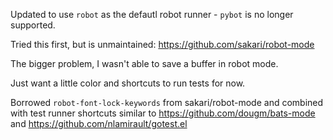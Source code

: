 Updated to use `robot` as the defautl robot runner - `pybot` is no longer supported.

Tried this first, but is unmaintained: https://github.com/sakari/robot-mode

The bigger problem, I wasn't able to save a buffer in robot mode.

Just want a little color and shortcuts to run tests for now.

Borrowed `robot-font-lock-keywords` from sakari/robot-mode and combined with test runner shortcuts similar to
https://github.com/dougm/bats-mode and https://github.com/nlamirault/gotest.el
